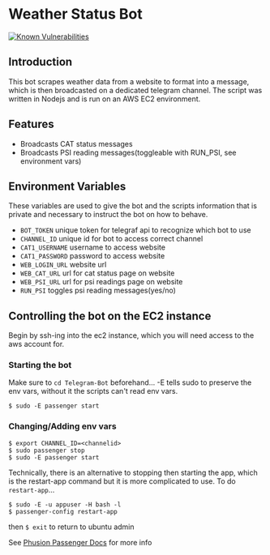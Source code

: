 # Weather Status Bot
[![Known Vulnerabilities](https://snyk.io/test/github/adohqsigs/Telegram-Bot/badge.svg?targetFile=package.json)](https://snyk.io/test/github/adohqsigs/Telegram-Bot?targetFile=package.json)

## Introduction

This bot scrapes weather data from a website to format into a message, which is then broadcasted on a dedicated telegram channel. 
The script was written in Nodejs and is run on an AWS EC2 environment.

## Features

- Broadcasts CAT status messages
- Broadcasts PSI reading messages(toggleable with RUN_PSI, see environment vars)

## Environment Variables

These variables are used to give the bot and the scripts information that is private and necessary to instruct the bot on how to behave.

- `BOT_TOKEN` unique token for telegraf api to recognize which bot to use
- `CHANNEL_ID` unique id for bot to access correct channel
- `CAT1_USERNAME` username to access website
- `CAT1_PASSWORD` password to access website
- `WEB_LOGIN_URL` website url
- `WEB_CAT_URL` url for cat status page on website
- `WEB_PSI_URL` url for psi readings page on website
- `RUN_PSI` toggles psi reading messages(yes/no)

## Controlling the bot on the EC2 instance

Begin by ssh-ing into the ec2 instance, which you will need access to the aws account for.

### Starting the bot

Make sure to `cd Telegram-Bot` beforehand...
-E tells sudo to preserve the env vars, without it the scripts can't read env vars.

```
$ sudo -E passenger start
```

### Changing/Adding env vars

```
$ export CHANNEL_ID=<channelid>
$ sudo passenger stop
$ sudo -E passenger start
```
Technically, there is an alternative to stopping then starting the app, which is the restart-app command but it is more complicated to use.
To do `restart-app`...
```
$ sudo -E -u appuser -H bash -l
$ passenger-config restart-app
```
then `$ exit` to return to ubuntu admin

See [Phusion Passenger Docs](https://www.phusionpassenger.com/library/) for more info
